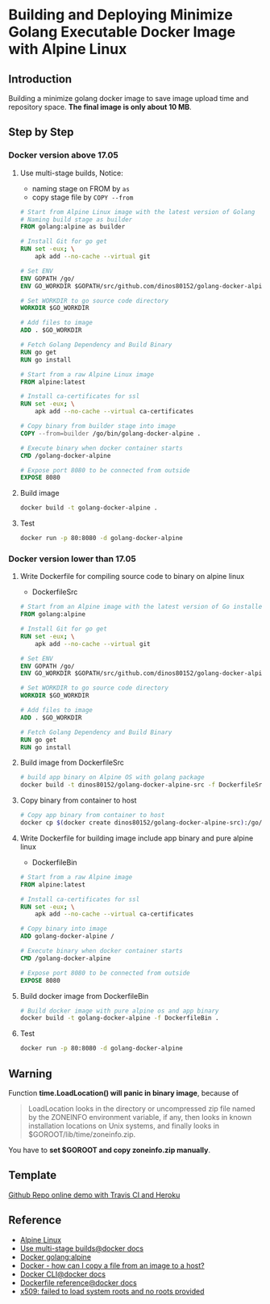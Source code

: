 # Building and Deploying Minimize Golang Executable Docker Image with Alpine Linux

## Introduction

Building a minimize golang docker image to save image upload time and repository space. **The final image is only about 10 MB**.

## Step by Step

### Docker version above 17.05

1. Use multi-stage builds, Notice:
    * naming stage on FROM by `as`
    * copy stage file by `COPY --from`

    ```dockerfile
    # Start from Alpine Linux image with the latest version of Golang
    # Naming build stage as builder
    FROM golang:alpine as builder

    # Install Git for go get
    RUN set -eux; \
        apk add --no-cache --virtual git

    # Set ENV
    ENV GOPATH /go/
    ENV GO_WORKDIR $GOPATH/src/github.com/dinos80152/golang-docker-alpine/

    # Set WORKDIR to go source code directory
    WORKDIR $GO_WORKDIR

    # Add files to image
    ADD . $GO_WORKDIR

    # Fetch Golang Dependency and Build Binary
    RUN go get
    RUN go install

    # Start from a raw Alpine Linux image
    FROM alpine:latest

    # Install ca-certificates for ssl
    RUN set -eux; \
        apk add --no-cache --virtual ca-certificates

    # Copy binary from builder stage into image
    COPY --from=builder /go/bin/golang-docker-alpine .

    # Execute binary when docker container starts
    CMD /golang-docker-alpine

    # Expose port 8080 to be connected from outside
    EXPOSE 8080
    ```

1. Build image

    ```bash
    docker build -t golang-docker-alpine .
    ```

1. Test

    ```bash
    docker run -p 80:8080 -d golang-docker-alpine
    ```

### Docker version lower than 17.05

1. Write Dockerfile for compiling source code to binary on alpine linux

    * DockerfileSrc

    ```dockerfile
    # Start from an Alpine image with the latest version of Go installed
    FROM golang:alpine

    # Install Git for go get
    RUN set -eux; \
        apk add --no-cache --virtual git

    # Set ENV
    ENV GOPATH /go/
    ENV GO_WORKDIR $GOPATH/src/github.com/dinos80152/golang-docker-alpine/

    # Set WORKDIR to go source code directory
    WORKDIR $GO_WORKDIR

    # Add files to image
    ADD . $GO_WORKDIR

    # Fetch Golang Dependency and Build Binary
    RUN go get
    RUN go install
    ```

1. Build image from DockerfileSrc

    ```bash
    # build app binary on Alpine OS with golang package
    docker build -t dinos80152/golang-docker-alpine-src -f DockerfileSrc .
    ```

1. Copy binary from container to host

    ```bash
    # Copy app binary from container to host
    docker cp $(docker create dinos80152/golang-docker-alpine-src):/go/bin/golang-docker-alpine ./
    ```

1. Write Dockerfile for building image include app binary and pure alpine linux

    * DockerfileBin

    ```dockerfile
    # Start from a raw Alpine image
    FROM alpine:latest

    # Install ca-certificates for ssl
    RUN set -eux; \
        apk add --no-cache --virtual ca-certificates

    # Copy binary into image
    ADD golang-docker-alpine /

    # Execute binary when docker container starts
    CMD /golang-docker-alpine

    # Expose port 8080 to be connected from outside
    EXPOSE 8080
    ```

1. Build docker image from DockerfileBin

    ```bash
    # Build docker image with pure alpine os and app binary
    docker build -t golang-docker-alpine -f DockerfileBin .
    ```

1. Test

    ```bash
    docker run -p 80:8080 -d golang-docker-alpine
    ```

## Warning

Function **time.LoadLocation() will panic in binary image**, because of

> LoadLocation looks in the directory or uncompressed zip file named by the ZONEINFO environment variable, if any, then looks in known installation locations on Unix systems, and finally looks in $GOROOT/lib/time/zoneinfo.zip.

You have to **set $GOROOT and copy zoneinfo.zip manually**.

## Template

[Github Repo online demo with Travis CI and Heroku](https://github.com/dinos80152/golang-docker-alpine)

## Reference

* [Alpine Linux](https://alpinelinux.org/)
* [Use multi-stage builds@docker docs](https://docs.docker.com/engine/userguide/eng-image/multistage-build/)
* [Docker golang:alpine](https://github.com/docker-library/golang/tree/64b88dc3e9d83e71eafc000fed1f0d5e289b3e65/1.8/alpine)
* [Docker - how can I copy a file from an image to a host?](https://stackoverflow.com/questions/25292198/)
* [Docker CLI@docker docs](https://docs.docker.com/engine/reference/commandline/docker/)
* [Dockerfile reference@docker docs](https://docs.docker.com/engine/reference/builder/)
* [x509: failed to load system roots and no roots provided](https://github.com/zenazn/goji/issues/126)